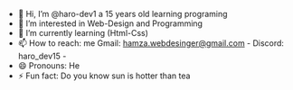 - 👋 Hi, I’m @haro-dev1 a 15 years old learning programing
- 👀 I’m interested in Web-Design and Programming
- 🌱 I’m currently learning (Html-Css)
- 📫 How to reach: me Gmail: hamza.webdesinger@gmail.com - Discord: haro_dev15 - 
- 😄 Pronouns: He
- ⚡ Fun fact: Do you know sun is hotter than tea

<!---
haro-dev1/haro-dev1 is a ✨ special ✨ repository because its `README.md` (this file) appears on your GitHub profile.
You can click the Preview link to take a look at your changes.
--->
